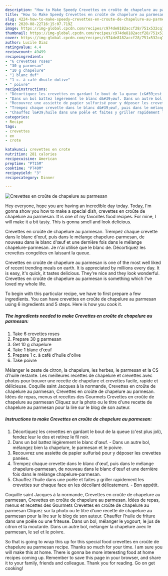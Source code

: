 ```yaml
---
description: "How to Make Speedy Crevettes en croûte de chapelure au parmesan"
title: "How to Make Speedy Crevettes en croûte de chapelure au parmesan"
slug: 4224-how-to-make-speedy-crevettes-en-croute-de-chapelure-au-parmesan
date: 2020-08-22T16:15:07.719Z
image: https://img-global.cpcdn.com/recipes/c974de8182accf28/751x532cq70/crevettes-en-croute-de-chapelure-au-parmesan-photo-principale-de-la-recette.jpg
thumbnail: https://img-global.cpcdn.com/recipes/c974de8182accf28/751x532cq70/crevettes-en-croute-de-chapelure-au-parmesan-photo-principale-de-la-recette.jpg
cover: https://img-global.cpcdn.com/recipes/c974de8182accf28/751x532cq70/crevettes-en-croute-de-chapelure-au-parmesan-photo-principale-de-la-recette.jpg
author: Lucile Diaz
ratingvalue: 4.4
reviewcount: 49499
recipeingredient:
- "6 crevettes roses"
- "30 g parmesan"
- "10 g chapelure"
- "1 blanc duf"
- "1 c. à café dhuile dolive"
- " poivre"
recipeinstructions:
- "Décortiquez les crevettes en gardant le bout de la queue (c&#39;est plus joli), fendez leur le dos et retirez le fil noir."
- "Dans un bol battez légèrement le blanc d&#39;œuf. Dans un autre bol, mélangez bien la chapelure, le parmesan et le poivre."
- "Recouvrez une assiette de papier sulfurisé pour y déposer les crevettes panées."
- "Trempez chaque crevette dans le blanc d&#39;œuf, puis dans le mélange chapelure-parmesan, de nouveau dans le blanc d&#39;œuf et une dernière fois dans le mélange chapelure-parmesan."
- "Chauffez l&#39;huile dans une poêle et faites y griller rapidement les crevettes sur chaque face en les décollant délicatement. Bon appétit."
categories:
- Recipe
tags:
- crevettes
- en
- crote

katakunci: crevettes en crote 
nutrition: 281 calories
recipecuisine: American
preptime: "PT15M"
cooktime: "PT40M"
recipeyield: "3"
recipecategory: Dinner

---
```



![Crevettes en croûte de chapelure au parmesan](https://img-global.cpcdn.com/recipes/c974de8182accf28/751x532cq70/crevettes-en-croute-de-chapelure-au-parmesan-photo-principale-de-la-recette.jpg)

Hey everyone, hope you are having an incredible day today. Today, I'm gonna show you how to make a special dish, crevettes en croûte de chapelure au parmesan. It is one of my favorites food recipes. For mine, I will make it a bit tasty. This is gonna smell and look delicious.

Crevettes en croûte de chapelure au parmesan. Trempez chaque crevette dans le blanc d&#39;œuf, puis dans le mélange chapelure-parmesan, de nouveau dans le blanc d&#39;œuf et une dernière fois dans le mélange chapelure-parmesan. Je n&#39;ai utilisé que le blanc de. Décortiquez les crevettes congelées en laissant la queue.

Crevettes en croûte de chapelure au parmesan is one of the most well liked of recent trending meals on earth. It is appreciated by millions every day. It is easy, it's quick, it tastes delicious. They're nice and they look wonderful. Crevettes en croûte de chapelure au parmesan is something which I've loved my whole life.


To begin with this particular recipe, we have to first prepare a few ingredients. You can have crevettes en croûte de chapelure au parmesan using 6 ingredients and 5 steps. Here is how you cook it.

<!--inarticleads1-->

##### The ingredients needed to make Crevettes en croûte de chapelure au parmesan:

1. Take 6 crevettes roses
1. Prepare 30 g parmesan
1. Get 10 g chapelure
1. Take 1 blanc d&#39;œuf
1. Prepare 1 c. à café d&#39;huile d&#39;olive
1. Take  poivre


Mélanger le zeste de citron, la chapelure, les herbes, le parmesan et la CS d&#39;huile restante. Les meilleures recettes de chapelure et crevettes avec photos pour trouver une recette de chapelure et crevettes facile, rapide et délicieuse. Coquille saint Jacques à la normande, Crevettes en croûte de chapelure au parmesan, Crevettes en croûte de chapelure au parmesan. Idées de repas, menus et recettes des Gourmets Crevettes en croûte de chapelure au parmesan Cliquez sur la photo ou le titre d&#39;une recette de chapelure au parmesan pour la lire sur le blog de son auteur. 

<!--inarticleads2-->

##### Instructions to make Crevettes en croûte de chapelure au parmesan:

1. Décortiquez les crevettes en gardant le bout de la queue (c&#39;est plus joli), fendez leur le dos et retirez le fil noir.
1. Dans un bol battez légèrement le blanc d&#39;œuf. - Dans un autre bol, mélangez bien la chapelure, le parmesan et le poivre.
1. Recouvrez une assiette de papier sulfurisé pour y déposer les crevettes panées.
1. Trempez chaque crevette dans le blanc d&#39;œuf, puis dans le mélange chapelure-parmesan, de nouveau dans le blanc d&#39;œuf et une dernière fois dans le mélange chapelure-parmesan.
1. Chauffez l&#39;huile dans une poêle et faites y griller rapidement les crevettes sur chaque face en les décollant délicatement. - Bon appétit.


Coquille saint Jacques à la normande, Crevettes en croûte de chapelure au parmesan, Crevettes en croûte de chapelure au parmesan. Idées de repas, menus et recettes des Gourmets Crevettes en croûte de chapelure au parmesan Cliquez sur la photo ou le titre d&#39;une recette de chapelure au parmesan pour la lire sur le blog de son auteur. Chauffer l&#39;huile de friture dans une poêle ou une friteuse. Dans un bol, mélanger le yogourt, le jus de citron et la moutarde. Dans un autre bol, mélanger la chapelure avec le parmesan, le sel et le poivre. 

So that is going to wrap this up for this special food crevettes en croûte de chapelure au parmesan recipe. Thanks so much for your time. I am sure you will make this at home. There is gonna be more interesting food at home recipes coming up. Remember to save this page in your browser, and share it to your family, friends and colleague. Thank you for reading. Go on get cooking!
